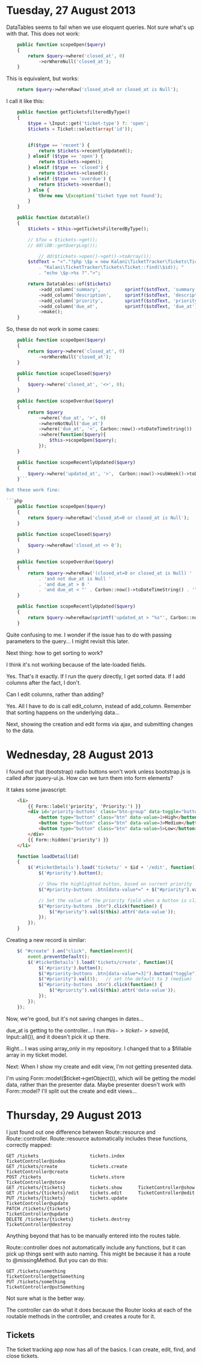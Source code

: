 Tuesday, 27 August 2013
====================================

DataTables seems to fail when we use eloquent queries. Not sure what's up with that. This does not work:

```php
    public function scopeOpen($query)
    {
        return $query->where('closed_at', 0)
            ->orWhereNull('closed_at');
    }
```

This is equivalent, but works:

```php
    return $query->whereRaw('closed_at=0 or closed_at is Null');
```

I call it like this:

```php
    public function getTicketsfilteredByType()
    {
        $type = \Input::get('ticket-type') ?: 'open';
        $tickets = Ticket::select(array('id'));


        if($type == 'recent') {
            return $tickets->recentlyUpdated();
        } elseif ($type == 'open') {
            return $tickets->open();
        } elseif ($type == 'closed') {
            return $tickets->closed();
        } elseif ($type == 'overdue') {
            return $tickets->overdue();
        } else {
            throw new \Exception('ticket type not found');
        }
    }

    public function datatable()
    {
        $tickets = $this->getTicketsFilteredByType();

        // $foo = $tickets->get();
        // dd(\DB::getQueryLog());

            // dd($tickets->open()->get()->toArray());
        $stdText = "<"."?php \$p = new Kalani\TicketTracker\Tickets\TicketPresenter("
            . "Kalani\TicketTracker\Tickets\Ticket::find(\$id)); "
            . "echo \$p->%s ?".">";

        return Datatables::of($tickets)
            ->add_column('summary',         sprintf($stdText, 'summary')) 
            ->add_column('description',     sprintf($stdText, 'description'))
            ->add_column('priority',        sprintf($stdText, 'priority_text'))
            ->add_column('due_at',          sprintf($stdText, 'due_at'))
            ->make();
    }
```

So, these do not work in some cases:

```php
    public function scopeOpen($query)
    {
        return $query->where('closed_at', 0)
            ->orWhereNull('closed_at');
    }

    public function scopeClosed($query)
    {
        $query->where('closed_at', '<>', 0);
    }

    public function scopeOverdue($query)
    {
        return $query
            ->where('due_at', '>', 0)
            ->whereNotNull('due_at')
            ->where('due_at', '<', Carbon::now()->toDateTimeString())
            ->where(function($query){
                $this->scopeOpen($query);
            });
    }

    public function scopeRecentlyUpdated($query)
    {
        $query->where('updated_at', '>',  Carbon::now()->subWeek()->toDateTimeString());
    }```

But these work fine:

```php
    public function scopeOpen($query)
    {
        return $query->whereRaw('closed_at=0 or closed_at is Null');
    }

    public function scopeClosed($query)
    {
        $query->whereRaw('closed_at <> 0');
    }

    public function scopeOverdue($query)
    {
        return $query->whereRaw('(closed_at=0 or closed_at is Null) '
            . 'and not due_at is Null '
            . 'and due_at > 0 '
            . 'and due_at < "' . Carbon::now()->toDateTimeString() . '"' );
    }

    public function scopeRecentlyUpdated($query)
    {
        return $query->whereRaw(sprintf('updated_at > "%s"', Carbon::now()->subWeek()->toDateTimeString()));
    }
```

Quite confusing to me. I wonder if the issue has to do with passing parameters to the query... I might revisit this later.

Next thing: how to get sorting to work?

I think it's not working because of the late-loaded fields.

Yes. That's it exactly. If I run the query directly, I get sorted data. If I add columns after the fact, I don't.

Can I edit columns, rather than adding?

Yes. All I have to do is call edit_column, instead of add_column.
Remember that sorting happens on the underlying data...

Next, showing the creation and edit forms via ajax, and submitting changes to the data.




Wednesday, 28 August 2013
====================================

I found out that (bootstrap) radio buttons won't work unless bootstrap.js is called after jquery-ui.js. How can we turn them into form elements?

It takes some javascript:

```html
    <li>
        {{ Form::label('priority', 'Priority:') }}
        <div id='priority-buttons' class="btn-group" data-toggle="buttons-radio">
            <button type="button" class="btn" data-value=1>High</button>
            <button type="button" class="btn" data-value=3>Medium</button>
            <button type="button" class="btn" data-value=5>Low</button>
        </div>
        {{ Form::hidden('priority') }}
    </li>
```

```js
    function loadDetail(id)
    {
        $('#ticketDetails').load('tickets/' + $id + '/edit', function(){
            $('#priority').button();

            // Show the highlighted button, based on current priority
            $("#priority-buttons .btn[data-value*=" + $("#priority").val() + "]").button("toggle");

            // Set the value of the priority field when a button is clicked
            $("#priority-buttons .btn").click(function() {
                $("#priority").val($(this).attr('data-value'));
            });         
        });
    }
```

Creating a new record is similar:

```js
    $( "#create" ).on("click", function(event){
        event.preventDefault();
        $('#ticketDetails').load('tickets/create', function(){
            $('#priority').button();
            $("#priority-buttons .btn[data-value*=3]").button("toggle");
            $("#priority").val(3);   // set the default to 3 (medium)
            $("#priority-buttons .btn").click(function() {
                $("#priority").val($(this).attr('data-value'));
            });
        });        
    });
```

Now, we're good, but it's not saving changes in dates...

due_at is getting to the controller... I run $this->ticket->save($id, Input::all()), and it doesn't pick it up there.

Right... I was using array_only in my repository. I changed that to a $fillable array in my ticket model.

Next: When I show my create and edit view, I'm not getting presented data.

I'm using Form::model($ticket->getObject()), which will be getting the model data, rather than the presenter data. Maybe presenter doesn't work with Form::model? I'll split out the create and edit views...


Thursday, 29 August 2013
====================================

I just found out one difference between Route::resource and Route::controller. Route::resource automatically includes these functions, correctly mapped:

    GET /tickets                   tickets.index     TicketController@index  
    GET /tickets/create            tickets.create    TicketController@create 
    POST /tickets                  tickets.store     TicketController@store  
    GET /tickets/{tickets}         tickets.show      TicketController@show   
    GET /tickets/{tickets}/edit    tickets.edit      TicketController@edit   
    PUT /tickets/{tickets}         tickets.update    TicketController@update 
    PATCH /tickets/{tickets}                         TicketController@update 
    DELETE /tickets/{tickets}      tickets.destroy   TicketController@destroy

Anything beyond that has to be manually entered into the routes table.

Route::controller does not automatically include any functions, but it can pick up things sent with auto naming. This might be because it has a route to @missingMethod. But you can do this:

    GET /tickets/something                          TicketController@getSomething
    PUT /tickets/something                          TicketController@putSomething

Not sure what is the better way.

The controller can do what it does because the Router looks at each of the routable methods in the controller, and creates a route for it.


Tickets
-----------
The ticket tracking app now has all of the basics. I can create, edit, find, and close tickets.


